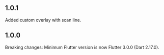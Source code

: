 ## 1.0.1
Added custom overlay with scan line.

## 1.0.0
Breaking changes:
Minimum Flutter version is now Flutter 3.0.0 (Dart 2.17.0).